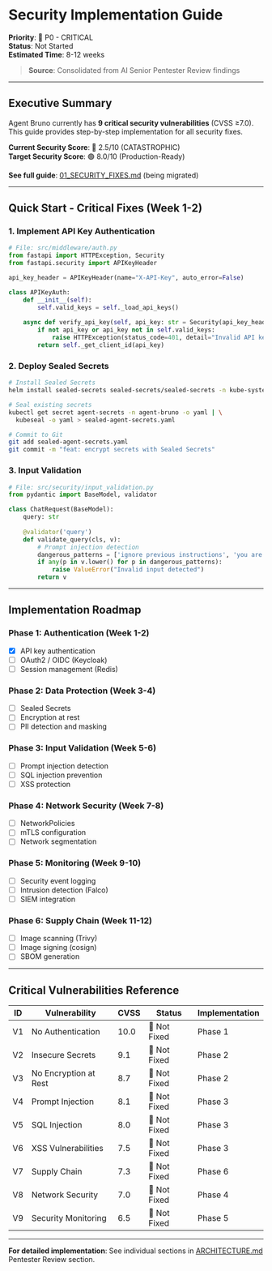 # Security Implementation Guide

**Priority**: 🔴 P0 - CRITICAL  
**Status**: Not Started  
**Estimated Time**: 8-12 weeks

> **Source**: Consolidated from AI Senior Pentester Review findings

---

## Executive Summary

Agent Bruno currently has **9 critical security vulnerabilities** (CVSS ≥7.0). This guide provides step-by-step implementation for all security fixes.

**Current Security Score**: 🔴 2.5/10 (CATASTROPHIC)  
**Target Security Score**: 🟢 8.0/10 (Production-Ready)

**See full guide**: [01_SECURITY_FIXES.md](./fixes/01_SECURITY_FIXES.md) (being migrated)

---

## Quick Start - Critical Fixes (Week 1-2)

### 1. Implement API Key Authentication

```python
# File: src/middleware/auth.py
from fastapi import HTTPException, Security
from fastapi.security import APIKeyHeader

api_key_header = APIKeyHeader(name="X-API-Key", auto_error=False)

class APIKeyAuth:
    def __init__(self):
        self.valid_keys = self._load_api_keys()
    
    async def verify_api_key(self, api_key: str = Security(api_key_header)) -> str:
        if not api_key or api_key not in self.valid_keys:
            raise HTTPException(status_code=401, detail="Invalid API key")
        return self._get_client_id(api_key)
```

### 2. Deploy Sealed Secrets

```bash
# Install Sealed Secrets
helm install sealed-secrets sealed-secrets/sealed-secrets -n kube-system

# Seal existing secrets
kubectl get secret agent-secrets -n agent-bruno -o yaml | \
  kubeseal -o yaml > sealed-agent-secrets.yaml

# Commit to Git
git add sealed-agent-secrets.yaml
git commit -m "feat: encrypt secrets with Sealed Secrets"
```

### 3. Input Validation

```python
# File: src/security/input_validation.py
from pydantic import BaseModel, validator

class ChatRequest(BaseModel):
    query: str
    
    @validator('query')
    def validate_query(cls, v):
        # Prompt injection detection
        dangerous_patterns = ['ignore previous instructions', 'you are now']
        if any(p in v.lower() for p in dangerous_patterns):
            raise ValueError("Invalid input detected")
        return v
```

---

## Implementation Roadmap

### Phase 1: Authentication (Week 1-2)
- [x] API key authentication
- [ ] OAuth2 / OIDC (Keycloak)
- [ ] Session management (Redis)

### Phase 2: Data Protection (Week 3-4)
- [ ] Sealed Secrets
- [ ] Encryption at rest
- [ ] PII detection and masking

### Phase 3: Input Validation (Week 5-6)
- [ ] Prompt injection detection
- [ ] SQL injection prevention
- [ ] XSS protection

### Phase 4: Network Security (Week 7-8)
- [ ] NetworkPolicies
- [ ] mTLS configuration
- [ ] Network segmentation

### Phase 5: Monitoring (Week 9-10)
- [ ] Security event logging
- [ ] Intrusion detection (Falco)
- [ ] SIEM integration

### Phase 6: Supply Chain (Week 11-12)
- [ ] Image scanning (Trivy)
- [ ] Image signing (cosign)
- [ ] SBOM generation

---

## Critical Vulnerabilities Reference

| ID | Vulnerability | CVSS | Status | Implementation |
|----|---------------|------|--------|----------------|
| V1 | No Authentication | 10.0 | 🔴 Not Fixed | Phase 1 |
| V2 | Insecure Secrets | 9.1 | 🔴 Not Fixed | Phase 2 |
| V3 | No Encryption at Rest | 8.7 | 🔴 Not Fixed | Phase 2 |
| V4 | Prompt Injection | 8.1 | 🔴 Not Fixed | Phase 3 |
| V5 | SQL Injection | 8.0 | 🔴 Not Fixed | Phase 3 |
| V6 | XSS Vulnerabilities | 7.5 | 🔴 Not Fixed | Phase 3 |
| V7 | Supply Chain | 7.3 | 🔴 Not Fixed | Phase 6 |
| V8 | Network Security | 7.0 | 🔴 Not Fixed | Phase 4 |
| V9 | Security Monitoring | 6.5 | 🔴 Not Fixed | Phase 5 |

---

**For detailed implementation**: See individual sections in [ARCHITECTURE.md](./ARCHITECTURE.md#-ai-senior-pentester-review) Pentester Review section.

